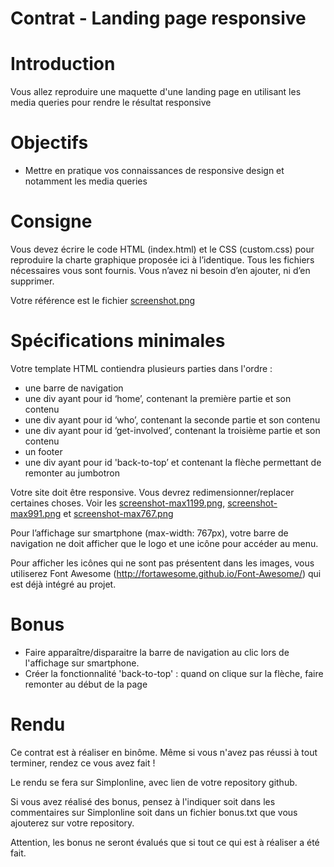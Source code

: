 # Contrat - Landing page responsive

# Introduction 

Vous allez reproduire une maquette d'une landing page en utilisant les media queries pour rendre le résultat responsive

# Objectifs

* Mettre en pratique vos connaissances de responsive design et notamment les media queries

# Consigne

Vous devez écrire le code HTML (index.html) et le CSS (custom.css) pour reproduire la charte graphique proposée ici à l’identique. Tous les fichiers nécessaires vous sont fournis. Vous n’avez ni besoin d’en ajouter, ni d’en supprimer.

Votre référence est le fichier [screenshot.png](screenshot.png)

# Spécifications minimales

Votre template HTML contiendra plusieurs parties dans l'ordre :

* une barre de navigation
* une div ayant pour id ‘home’, contenant la première partie et son contenu
* une div ayant pour id ‘who’, contenant la seconde partie et son contenu
* une div ayant pour id ‘get-involved’, contenant la troisième partie et son contenu
* un footer
* une div ayant pour id 'back-to-top’ et contenant la flèche permettant de remonter au jumbotron

Votre site doit être responsive. Vous devrez redimensionner/replacer certaines choses. Voir les [screenshot-max1199.png](screenshot-max1199.png), [screenshot-max991.png](screenshot-max991.png) et [screenshot-max767.png](screenshot-max767.png)

Pour l’affichage sur smartphone (max-width: 767px), votre barre de navigation ne doit afficher que le logo et une icône pour accéder au menu.

Pour afficher les icônes qui ne sont pas présentent dans les images, vous utiliserez Font Awesome
(http://fortawesome.github.io/Font-Awesome/) qui est déjà intégré au projet.

# Bonus

* Faire apparaître/disparaitre la barre de navigation au clic lors de l'affichage sur smartphone.
* Créer la fonctionnalité 'back-to-top' : quand on clique sur la flèche, faire remonter au début de la page

# Rendu 

Ce contrat est à réaliser en binôme. Même si vous n'avez pas réussi à tout terminer, rendez ce vous avez fait !

Le rendu se fera sur Simplonline, avec lien de votre repository github.

Si vous avez réalisé des bonus, pensez à l'indiquer soit dans les commentaires sur Simplonline soit dans un fichier bonus.txt que vous ajouterez sur votre repository.

Attention, les bonus ne seront évalués que si tout ce qui est à réaliser a été fait.
